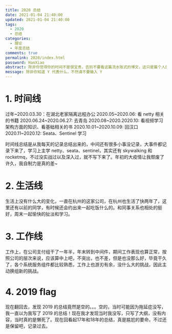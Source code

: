 ```yaml
---
title: 2020 总结
date: 2021-01-04 21:40:00
updated: 2021-01-04 21:40:00
tags:
  - 2020
  - 总结
categories: 
  - 理论
  - 年度总结
comments: true
permalink: 2020/index.html  
password: HanXiao
abstract: 除非你觉得你的时间不是很宝贵，否则不要看这篇流水账式的博文，这只是篇个人的工作的学习一个总结而已，没有包含任何的技术细节
message: 除非你知道 Y 代表什么，不然请不要输入 Y
---
```


<!--more-->

# 1. 时间线

过年~2020.03.30：在湖北老家隔离远程办公
2020.05~2020.06: 看 netty 相关的书籍
2020.06.24~2020.06.27: 去青岛
2020.08~2020.2020.10: 看视频学习架构方面的知识、看基础相关的书
2020.10.01~2020.10.09: 回汉口
2020.11~2020.12: Seata、Sentinel 学习

时间线总结是从我每天的记录总结出来的，中间还有很多小事没记录，大事件都记录下来了，学习上主学 netty、seata、sentinel，其实还有 skywalking 和 rocketmq，不过没实战过以及深入过，就不写下来了。年初的大疫情让我颓废了许久，我自制力是真的差~

# 2. 生活线

生活上没有什么大的变化，一直在杭州的这家公司，在杭州也生活了快两年了，这里还有以前的同学，有时候还会约出来一起吃饭什么的。和同事关系也相处的挺好，周末一起愉快的扯淡和学习。

# 3. 工作线

工作上，在公司支付组干了一年半，年末转到中间件，期间工作表现也算正常，按照公司的层次来说，应该算中上吧，不突出，也不差，但是也没那么好，毕竟干久了，各个系统服务组件都比较熟悉，工作上也游刃有余，没什么大的挑战，因此主动换组新的挑战。

# 4. 2019 flag

现在翻回去，发现 2019 的总结竟然是空的。。。空的，当时可能因为拖延症没写，我一直以为我写了 2019 的总结！现在我才发现当时我没写，只写了大纲，没有内容，当时真的是懒死了。现在回看起17年和18年的总结，真是尴尬的要命，不过还是保留吧，记录过去。